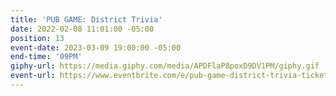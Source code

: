 ```yaml
---
title: 'PUB GAME: District Trivia'
date: 2022-02-08 11:01:00 -05:00
position: 13
event-date: 2023-03-09 19:00:00 -05:00
end-time: '09PM'
giphy-url: https://media.giphy.com/media/APDFlaP8poxD9DV1PM/giphy.gif
event-url: https://www.eventbrite.com/e/pub-game-district-trivia-tickets-551474564267
---
```



